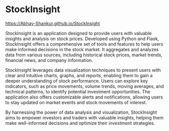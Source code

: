 # StockInsight

https://Abhay-Shankur.github.io/StockInsight

StockInsight is an application designed to provide users with valuable insights and analysis on stock prices. Developed using Python and Flask, StockInsight offers a comprehensive set of tools and features to help users make informed decisions in the stock market. It aggregates and analyzes data from various sources, including historical stock prices, market trends, financial news, and company information.

StockInsight leverages data visualization techniques to present users with clear and intuitive charts, graphs, and reports, enabling them to gain a deeper understanding of stock performance. Users can explore key indicators, such as price movements, volume trends, moving averages, and technical patterns, to identify potential investment opportunities. The application also offers customizable alerts and notifications, allowing users to stay updated on market events and stock movements of interest.

By harnessing the power of data analysis and visualization, StockInsight aims to empower investors and traders with valuable insights, helping them make well-informed decisions and optimize their investment strategies.

